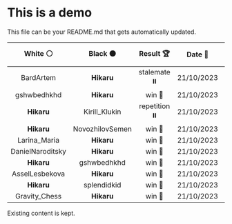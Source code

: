 # This is a demo

This file can be your README.md that gets automatically updated.

<!--START_SECTION:chessStats-->
<!-- Automatically generated with https://github.com/Balastrong/chess-stats-action -->

| White ⚪ | Black ⚫ | Result 🏆 | Date 📅 | Position 🗺️ |
|:---:|:---:|:---:|:---:|:---:|
| BardArtem | **Hikaru** | stalemate ⏸️ | 21/10/2023 | <a href="http://www.ee.unb.ca/cgi-bin/tervo/fen.pl?select=8/8/7k/5p2/6p1/5nP1/5PK1/4r3 w - -">Link</a> |
| gshwbedhkhd | **Hikaru** | win 🥇 | 21/10/2023 | <a href="http://www.ee.unb.ca/cgi-bin/tervo/fen.pl?select=8/6k1/2P2p1p/4p3/8/5PPK/7P/5q2 w - -">Link</a> |
| **Hikaru** | Kirill_Klukin | repetition ⏸️ | 21/10/2023 | <a href="http://www.ee.unb.ca/cgi-bin/tervo/fen.pl?select=8/7k/1Q4p1/2p4p/P7/3P3P/6PK/4q3 b - -">Link</a> |
| **Hikaru** | NovozhilovSemen | win 🥇 | 21/10/2023 | <a href="http://www.ee.unb.ca/cgi-bin/tervo/fen.pl?select=1R6/4k1Q1/4P3/3K4/p2P4/1p6/8/5r2 b - -">Link</a> |
| Larina_Maria | **Hikaru** | win 🥇 | 21/10/2023 | <a href="http://www.ee.unb.ca/cgi-bin/tervo/fen.pl?select=8/1r3pkp/6p1/2p5/1P6/3R1P1P/1PB2KP1/8 w - -">Link</a> |
| DanielNaroditsky | **Hikaru** | win 🥇 | 21/10/2023 | <a href="http://www.ee.unb.ca/cgi-bin/tervo/fen.pl?select=3r1rk1/5p1p/p3p1p1/1bPp4/1p6/1B1R2Q1/Pq3PPP/5R1K w - -">Link</a> |
| **Hikaru** | gshwbedhkhd | win 🥇 | 21/10/2023 | <a href="http://www.ee.unb.ca/cgi-bin/tervo/fen.pl?select=r7/8/2P3pk/3r4/8/2P1B3/1PK3P1/3R4 b - -">Link</a> |
| AsselLesbekova | **Hikaru** | win 🥇 | 21/10/2023 | <a href="http://www.ee.unb.ca/cgi-bin/tervo/fen.pl?select=6k1/5p1p/6p1/6r1/1p6/8/1R5R/6rK w - -">Link</a> |
| **Hikaru** | splendidkid | win 🥇 | 21/10/2023 | <a href="http://www.ee.unb.ca/cgi-bin/tervo/fen.pl?select=1r4k1/1R3pbp/4q1p1/p1p1Pp2/P1P2P2/3P4/2P1Q1PP/1R4K1 b - -">Link</a> |
| Gravity_Chess | **Hikaru** | win 🥇 | 21/10/2023 | <a href="http://www.ee.unb.ca/cgi-bin/tervo/fen.pl?select=7k/p7/2P5/5p2/2Rp1b2/P2P1B1p/5r1P/7K w - -">Link</a> |

<!--END_SECTION:chessStats-->

Existing content is kept.
